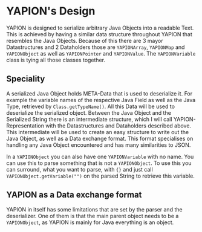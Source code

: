 # YAPION's Design
YAPION is designed to serialize arbitrary Java Objects into a readable Text. This is achieved by having a similar data structure
throughout YAPION that resembles the Java Objects. Because of this there are 3 mayor Datastructures and 2 Dataholders those are `YAPIONArray`, `YAPIONMap` and `YAPIONObject` as well as `YAPIONPointer` and `YAPIONValue`.
The `YAPIONVariable` class is tying all those classes together.

## Speciality
A serialized Java Object holds META-Data that is used to deserialize it. For example the variable names of the respective Java Field as well as the
Java Type, retrieved by `Class.getTypeName()`. All this Data will be used to deserialize the serialized object. Between the Java Object and the Serialized String there is an
intermediate structure, which I will call YAPION-Representation with the Datastructures and Dataholders described above.
This intermediate will be used to create an easy structure to write out the Java Object, as well as a Data exchange format. This format specialises on handling any Java Object
encountered and has many similarities to JSON.

In a `YAPIONObject` you can also have one `YAPIONVariable` with no name. You can use this to parse something that is not a `YAPIONObject`.
To use this you can surround, what you want to parse, with `{}` and just call `YAPIONObject.getVariable("")` on the parsed String to retrieve this variable.

## YAPION as a Data exchange format
YAPION in itself has some limitations that are set by the parser and the deserializer. One of them is that the main parent object needs to be a `YAPIONObject`, as YAPION is mainly for Java everything is an object.
